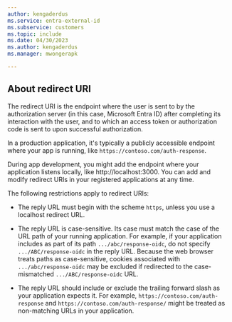 ```yaml
---
author: kengaderdus
ms.service: entra-external-id
ms.subservice: customers
ms.topic: include
ms.date: 04/30/2023
ms.author: kengaderdus
ms.manager: mwongerapk

---
```


## About redirect URI

The redirect URI is the endpoint where the user is sent to by the authorization server (in this case, Microsoft Entra ID) after completing its interaction with the user, and to which an access token or authorization code is sent to upon successful authorization. 

In a production application, it's typically a publicly accessible endpoint where your app is running, like `https://contoso.com/auth-response`.

During app development, you might add the endpoint where your application listens locally, like http://localhost:3000. You can add and modify redirect URIs in your registered applications at any time.

The following restrictions apply to redirect URIs:

- The reply URL must begin with the scheme `https`, unless you use a localhost redirect URL.

- The reply URL is case-sensitive. Its case must match the case of the URL path of your running application. For example, if your application includes as part of its path `.../abc/response-oidc`, do not specify `.../ABC/response-oidc` in the reply URL. Because the web browser treats paths as case-sensitive, cookies associated with `.../abc/response-oidc` may be excluded if redirected to the case-mismatched `.../ABC/response-oidc` URL.

- The reply URL should include or exclude the trailing forward slash as your application expects it. For example, `https://contoso.com/auth-response` and `https://contoso.com/auth-response/` might be treated as non-matching URLs in your application.
